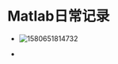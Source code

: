 # Matlab日常记录

- ![1580651814732](../../../AppData/Roaming/Typora/typora-user-images/1580651814732.png)

- 

